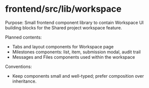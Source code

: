 # frontend/src/lib/workspace

Purpose: Small frontend component library to contain Workspace UI building blocks for the Shared project workspace feature.

Planned contents:
- Tabs and layout components for Workspace page
- Milestones components: list, item, submission modal, audit trail
- Messages and Files components used within the workspace

Conventions:
- Keep components small and well-typed; prefer composition over inheritance.
